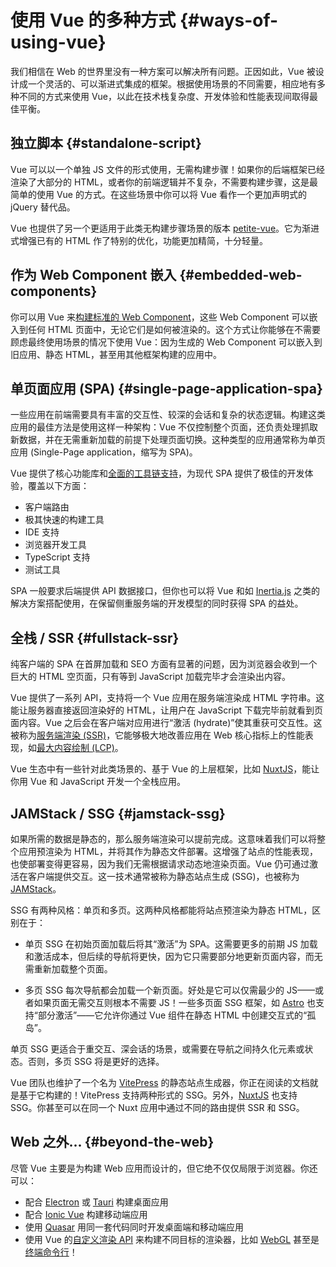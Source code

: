 # 使用 Vue 的多种方式 {#ways-of-using-vue}

我们相信在 Web 的世界里没有一种方案可以解决所有问题。正因如此，Vue 被设计成一个灵活的、可以渐进式集成的框架。根据使用场景的不同需要，相应地有多种不同的方式来使用 Vue，以此在技术栈复杂度、开发体验和性能表现间取得最佳平衡。

## 独立脚本 {#standalone-script}

Vue 可以以一个单独 JS 文件的形式使用，无需构建步骤！如果你的后端框架已经渲染了大部分的 HTML，或者你的前端逻辑并不复杂，不需要构建步骤，这是最简单的使用 Vue 的方式。在这些场景中你可以将 Vue 看作一个更加声明式的 jQuery 替代品。

Vue 也提供了另一个更适用于此类无构建步骤场景的版本 [petite-vue](https://github.com/vuejs/petite-vue)。它为渐进式增强已有的 HTML 作了特别的优化，功能更加精简，十分轻量。

## 作为 Web Component 嵌入 {#embedded-web-components}

你可以用 Vue 来[构建标准的 Web Component](/guide/extras/web-components)，这些 Web Component 可以嵌入到任何 HTML 页面中，无论它们是如何被渲染的。这个方式让你能够在不需要顾虑最终使用场景的情况下使用 Vue：因为生成的 Web Component 可以嵌入到旧应用、静态 HTML，甚至用其他框架构建的应用中。

## 单页面应用 (SPA) {#single-page-application-spa}

一些应用在前端需要具有丰富的交互性、较深的会话和复杂的状态逻辑。构建这类应用的最佳方法是使用这样一种架构：Vue 不仅控制整个页面，还负责处理抓取新数据，并在无需重新加载的前提下处理页面切换。这种类型的应用通常称为单页应用 (Single-Page application，缩写为 SPA)。

Vue 提供了核心功能库和[全面的工具链支持](/guide/scaling-up/tooling)，为现代 SPA 提供了极佳的开发体验，覆盖以下方面：

- 客户端路由
- 极其快速的构建工具
- IDE 支持
- 浏览器开发工具
- TypeScript 支持
- 测试工具

SPA 一般要求后端提供 API 数据接口，但你也可以将 Vue 和如 [Inertia.js](https://inertiajs.com) 之类的解决方案搭配使用，在保留侧重服务端的开发模型的同时获得 SPA 的益处。

## 全栈 / SSR {#fullstack-ssr}

纯客户端的 SPA 在首屏加载和 SEO 方面有显著的问题，因为浏览器会收到一个巨大的 HTML 空页面，只有等到 JavaScript 加载完毕才会渲染出内容。

Vue 提供了一系列 API，支持将一个 Vue 应用在服务端渲染成 HTML 字符串。这能让服务器直接返回渲染好的 HTML，让用户在 JavaScript 下载完毕前就看到页面内容。Vue 之后会在客户端对应用进行“激活 (hydrate)”使其重获可交互性。这被称为[服务端渲染 (SSR)](/guide/scaling-up/ssr)，它能够极大地改善应用在 Web 核心指标上的性能表现，如[最大内容绘制 (LCP)](https://web.dev/lcp/)。

Vue 生态中有一些针对此类场景的、基于 Vue 的上层框架，比如 [NuxtJS](https://nuxt.com/)，能让你用 Vue 和 JavaScript 开发一个全栈应用。

## JAMStack / SSG {#jamstack-ssg}

如果所需的数据是静态的，那么服务端渲染可以提前完成。这意味着我们可以将整个应用预渲染为 HTML，并将其作为静态文件部署。这增强了站点的性能表现，也使部署变得更容易，因为我们无需根据请求动态地渲染页面。Vue 仍可通过激活在客户端提供交互。这一技术通常被称为静态站点生成 (SSG)，也被称为 [JAMStack](https://jamstack.org/what-is-jamstack/)。

SSG 有两种风格：单页和多页。这两种风格都能将站点预渲染为静态 HTML，区别在于：

- 单页 SSG 在初始页面加载后将其“激活”为 SPA。这需要更多的前期 JS 加载和激活成本，但后续的导航将更快，因为它只需要部分地更新页面内容，而无需重新加载整个页面。

- 多页 SSG 每次导航都会加载一个新页面。好处是它可以仅需最少的 JS——或者如果页面无需交互则根本不需要 JS！一些多页面 SSG 框架，如 [Astro](https://astro.build/) 也支持“部分激活”——它允许你通过 Vue 组件在静态 HTML 中创建交互式的“孤岛”。

单页 SSG 更适合于重交互、深会话的场景，或需要在导航之间持久化元素或状态。否则，多页 SSG 将是更好的选择。

Vue 团队也维护了一个名为 [VitePress](https://vitepress.dev/) 的静态站点生成器，你正在阅读的文档就是基于它构建的！VitePress 支持两种形式的 SSG。另外，[NuxtJS](https://nuxt.com/) 也支持 SSG。你甚至可以在同一个 Nuxt 应用中通过不同的路由提供 SSR 和 SSG。

## Web 之外... {#beyond-the-web}

尽管 Vue 主要是为构建 Web 应用而设计的，但它绝不仅仅局限于浏览器。你还可以：

- 配合 [Electron](https://www.electronjs.org/) 或 [Tauri](https://tauri.app) 构建桌面应用
- 配合 [Ionic Vue](https://ionicframework.com/docs/vue/overview) 构建移动端应用
- 使用 [Quasar](https://quasar.dev/) 用同一套代码同时开发桌面端和移动端应用
- 使用 Vue 的[自定义渲染 API](/api/custom-renderer) 来构建不同目标的渲染器，比如 [WebGL](https://troisjs.github.io/) 甚至是[终端命令行](https://github.com/vue-terminal/vue-termui)！
